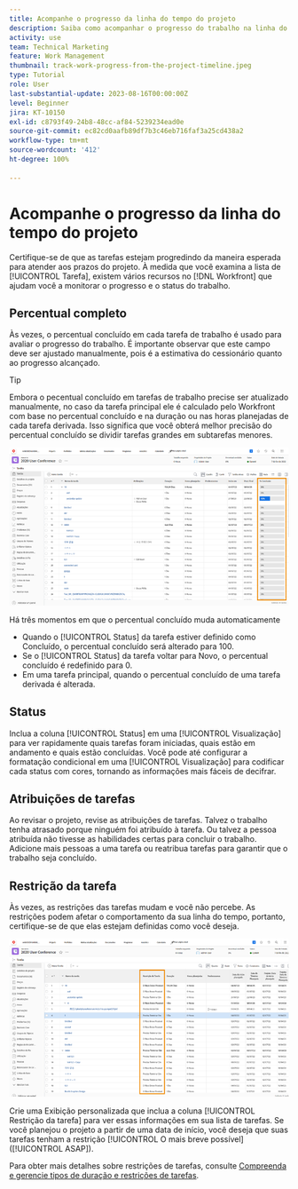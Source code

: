 ```yaml
---
title: Acompanhe o progresso da linha do tempo do projeto
description: Saiba como acompanhar o progresso do trabalho na linha do tempo do projeto no [!DNL  Workfront] usando Percentual concluído, Status, Atribuições ou Restrições.
activity: use
team: Technical Marketing
feature: Work Management
thumbnail: track-work-progress-from-the-project-timeline.jpeg
type: Tutorial
role: User
last-substantial-update: 2023-08-16T00:00:00Z
level: Beginner
jira: KT-10150
exl-id: c8793f49-24b8-48cc-af84-5239234ead0e
source-git-commit: ec82cd0aafb89df7b3c46eb716faf3a25cd438a2
workflow-type: tm+mt
source-wordcount: '412'
ht-degree: 100%

---
```


# Acompanhe o progresso da linha do tempo do projeto

Certifique-se de que as tarefas estejam progredindo da maneira esperada para atender aos prazos do projeto. À medida que você examina a lista de [!UICONTROL Tarefa], existem vários recursos no [!DNL  Workfront] que ajudam você a monitorar o progresso e o status do trabalho.

## Percentual completo

Às vezes, o percentual concluído em cada tarefa de trabalho é usado para avaliar o progresso do trabalho. É importante observar que este campo deve ser ajustado manualmente, pois é a estimativa do cessionário quanto ao progresso alcançado.

>[!TIP]
>
>Embora o pecentual concluído em tarefas de trabalho precise ser atualizado manualmente, no caso da tarefa principal ele é calculado pelo Workfront com base no percentual concluído e na duração ou nas horas planejadas de cada tarefa derivada. Isso significa que você obterá melhor precisão do percentual concluído se dividir tarefas grandes em subtarefas menores.


![Lista de tarefas do projeto mostrando a coluna [!UICONTROL Percentual concluído] ](assets/planner-fund-task-percent-complete.png)

Há três momentos em que o percentual concluído muda automaticamente

* Quando o [!UICONTROL Status] da tarefa estiver definido como Concluído, o percentual concluído será alterado para 100.
* Se o [!UICONTROL Status] da tarefa voltar para Novo, o percentual concluído é redefinido para 0.
* Em uma tarefa principal, quando o percentual concluído de uma tarefa derivada é alterada.

## Status

Inclua a coluna [!UICONTROL Status] em uma [!UICONTROL Visualização] para ver rapidamente quais tarefas foram iniciadas, quais estão em andamento e quais estão concluídas. Você pode até configurar a formatação condicional em uma [!UICONTROL Visualização] para codificar cada status com cores, tornando as informações mais fáceis de decifrar.

## Atribuições de tarefas

Ao revisar o projeto, revise as atribuições de tarefas. Talvez o trabalho tenha atrasado porque ninguém foi atribuído à tarefa. Ou talvez a pessoa atribuída não tivesse as habilidades certas para concluir o trabalho. Adicione mais pessoas a uma tarefa ou reatribua tarefas para garantir que o trabalho seja concluído.

## Restrição da tarefa

Às vezes, as restrições das tarefas mudam e você não percebe. As restrições podem afetar o comportamento da sua linha do tempo, portanto, certifique-se de que elas estejam definidas como você deseja.

![Lista de tarefas do projeto mostrando a coluna Restrição da tarefa](assets/planner-fund-task-constraint.png)

Crie uma Exibição personalizada que inclua a coluna [!UICONTROL Restrição da tarefa] para ver essas informações em sua lista de tarefas. Se você planejou o projeto a partir de uma data de início, você deseja que suas tarefas tenham a restrição [!UICONTROL O mais breve possível] ([!UICONTROL ASAP]).

Para obter mais detalhes sobre restrições de tarefas, consulte [Compreenda e gerencie tipos de duração e restrições de tarefas](https://experienceleague.adobe.com/docs/workfront-learn/tutorials-workfront/manage-work/intermediate-projects/understand-and-manage-duration-types-and-task-constraints.html?lang=pt-BR).

